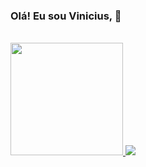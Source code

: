 ###  Olá! Eu sou Vinicius, 👋

<br/>

<div>
  <a href="https://github.com/augvinicius">
  <img height= "180em" src="https://github-readme-stats.vercel.app/api?username=augvinicius&show_icons=true&theme=onedark&count_private=true" /> 
  <img widht= "430px"  src="https://github-readme-stats.vercel.app/api/top-langs/?username=augvinicius&layout=compact&theme=onedark" />
</div>
